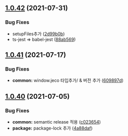 ## [1.0.42](https://github.com/julong1988/jeco/compare/v1.0.41...v1.0.42) (2021-07-31)


### Bug Fixes

* setupFiles추가 ([2d99b0b](https://github.com/julong1988/jeco/commit/2d99b0bb6bacd81b5f97ad03767bdeaa74cb56e0))
* ts-jest => babel-jest ([88ab569](https://github.com/julong1988/jeco/commit/88ab56931ae3d187f4666479a5c54fb9dc6b1819))

## [1.0.41](https://github.com/julong1988/jeco/compare/v1.0.40...v1.0.41) (2021-07-17)


### Bug Fixes

* **common:** window.jeco 타입추가/ & 버전 추가 ([609897d](https://github.com/julong1988/jeco/commit/609897d197ce0ccb107da19ce21230c7bfe2d81f))

## [1.0.40](https://github.com/julong1988/jeco/compare/v1.0.39...v1.0.40) (2021-07-05)


### Bug Fixes

* **common:** semantic release 적용 ([c023654](https://github.com/julong1988/jeco/commit/c02365422e5f6f07e2777adb5b1a88e720746b67))
* **package:** package-lock 추가 ([4a88daf](https://github.com/julong1988/jeco/commit/4a88daf7e8601b6313fd71dac7bc9fe71f2b5b83))

